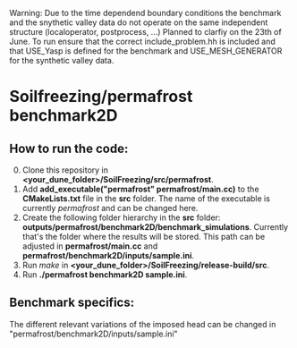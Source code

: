 Warning: Due to the time dependend boundary conditions the benchmark and the snythetic valley data do not operate on the same independent structure (localoperator, postprocess, ...)
Planned to clarfiy on the 23th of June. 
To run ensure that the correct include_problem.hh is included and that USE_Yasp is defined for the benchmark and USE_MESH_GENERATOR for the synthetic valley data. 

# Soilfreezing/permafrost benchmark2D 
## How to run the code: 
0. Clone this repository in **<your_dune_folder>/SoilFreezing/src/permafrost**. 
1. Add **add_executable("permafrost" permafrost/main.cc)** to the **CMakeLists.txt** file in the **src** folder. The name of the executable is currently _permafrost_ and can be changed here. 
2. Create the following folder hierarchy in the **src** folder: **outputs/permafrost/benchmark2D/benchmark_simulations**. Currently that's the folder where the results will be stored. This path can be adjusted in **permafrost/main.cc** and **permafrost/benchmark2D/inputs/sample.ini**. 
3. Run _make_ in **<your_dune_folder>/SoilFreezing/release-build/src**. 
4. Run __./permafrost benchmark2D sample.ini__.  

## Benchmark specifics: 
The different relevant variations of the imposed head can be changed in "permafrost/benchmark2D/inputs/sample.ini"